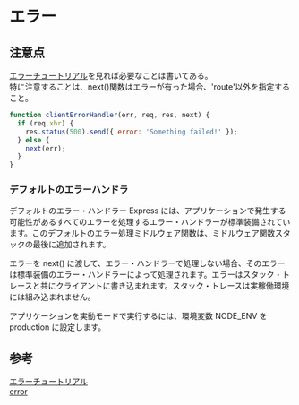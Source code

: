 # エラー

## 注意点

[エラーチュートリアル][*1]を見れば必要なことは書いてある。  
特に注意することは、next()関数はエラーが有った場合、'route'以外を指定すること。

```js
function clientErrorHandler(err, req, res, next) {
  if (req.xhr) {
    res.status(500).send({ error: 'Something failed!' });
  } else {
    next(err);
  }
}
```

### デフォルトのエラーハンドラ

デフォルトのエラー・ハンドラー
Express には、アプリケーションで発生する可能性があるすべてのエラーを処理するエラー・ハンドラーが標準装備されています。このデフォルトのエラー処理ミドルウェア関数は、ミドルウェア関数スタックの最後に追加されます。

エラーを next() に渡して、エラー・ハンドラーで処理しない場合、そのエラーは標準装備のエラー・ハンドラーによって処理されます。エラーはスタック・トレースと共にクライアントに書き込まれます。スタック・トレースは実稼働環境には組み込まれません。

アプリケーションを実動モードで実行するには、環境変数 NODE_ENV を production に設定します。

## 参考

[エラーチュートリアル][*1]  
[error][*2]

[*1]:http://expressjs.com/ja/guide/error-handling.html
[*2]:http://expressjs.com/en/guide/error-handling.html
